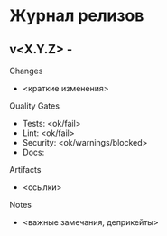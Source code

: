 # Журнал релизов

## v<X.Y.Z> - <YYYY-MM-DD>
Changes
- <краткие изменения>

Quality Gates
- Tests: <ok/fail>
- Lint: <ok/fail>
- Security: <ok/warnings/blocked>
- Docs: <ok>

Artifacts
- <ссылки>

Notes
- <важные замечания, деприкейты>
